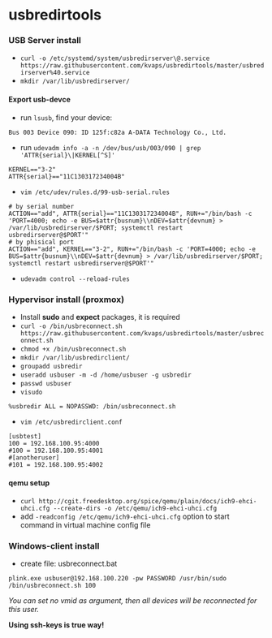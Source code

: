 usbredirtools
=============

### USB Server install
  - `curl -o /etc/systemd/system/usbredirserver\@.service https://raw.githubusercontent.com/kvaps/usbredirtools/master/usbredirserver%40.service`
  - `mkdir /var/lib/usbredirserver/`

#### Export usb-devce
  - run `lsusb`, find your device:
```
Bus 003 Device 090: ID 125f:c82a A-DATA Technology Co., Ltd. 
```
  - run `udevadm info -a -n /dev/bus/usb/003/090 | grep 'ATTR{serial}\|KERNEL[^S]'`
```
KERNEL=="3-2"
ATTR{serial}=="11C130317234004B"
```
  - `vim /etc/udev/rules.d/99-usb-serial.rules`
```
# by serial number
ACTION=="add", ATTR{serial}=="11C130317234004B", RUN+="/bin/bash -c 'PORT=4000; echo -e BUS=$attr{busnum}\\nDEV=$attr{devnum} > /var/lib/usbredirserver/$PORT; systemctl restart usbredirserver@$PORT'"
# by phisical port
ACTION=="add", KERNEL=="3-2", RUN+="/bin/bash -c 'PORT=4000; echo -e BUS=$attr{busnum}\\nDEV=$attr{devnum} > /var/lib/usbredirserver/$PORT; systemctl restart usbredirserver@$PORT'"
```
  - `udevadm control --reload-rules`

### Hypervisor install (proxmox)
  - Install **sudo** and **expect** packages, it is required
  - `curl -o /bin/usbreconnect.sh https://raw.githubusercontent.com/kvaps/usbredirtools/master/usbreconnect.sh`
  - `chmod +x /bin/usbreconnect.sh`
  - `mkdir /var/lib/usbredirclient/`
  - `groupadd usbredir`
  - `useradd usbuser -m -d /home/usbuser -g usbredir`
  - `passwd usbuser`
  - `visudo`
```
%usbredir ALL = NOPASSWD: /bin/usbreconnect.sh
```
  - `vim /etc/usbredirclient.conf`
```
[usbtest]
100 = 192.168.100.95:4000
#100 = 192.168.100.95:4001
#[anotheruser]
#101 = 192.168.100.95:4002

```

#### qemu setup
  - `curl http://cgit.freedesktop.org/spice/qemu/plain/docs/ich9-ehci-uhci.cfg --create-dirs -o /etc/qemu/ich9-ehci-uhci.cfg`
  - add `-readconfig /etc/qemu/ich9-ehci-uhci.cfg` option to start command in virtual machine config file

### Windows-client install

  - create file: usbreconnect.bat
```
plink.exe usbuser@192.168.100.220 -pw PASSWORD /usr/bin/sudo /bin/usbreconnect.sh 100
```
*You can set no vmid as argument, then all devices will be reconnected for this user.*

**Using ssh-keys is true way!**
